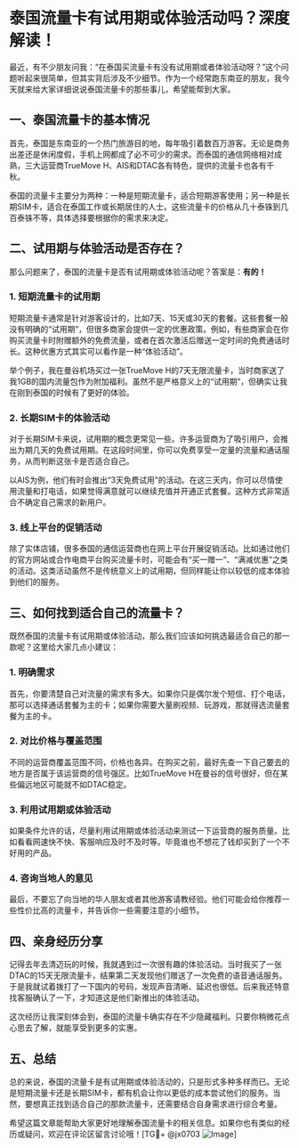 # 泰国流量卡有试用期或体验活动吗？深度解读！

最近，有不少朋友问我：“在泰国买流量卡有没有试用期或者体验活动呀？”这个问题听起来很简单，但其实背后涉及不少细节。作为一个经常跑东南亚的朋友，我今天就来给大家详细说说泰国流量卡的那些事儿，希望能帮到大家。

## 一、泰国流量卡的基本情况

首先，泰国是东南亚的一个热门旅游目的地，每年吸引着数百万游客。无论是商务出差还是休闲度假，手机上网都成了必不可少的需求。而泰国的通信网络相对成熟，三大运营商TrueMove H、AIS和DTAC各有特色，提供的流量卡也各有千秋。

泰国的流量卡主要分为两种：一种是短期流量卡，适合短期游客使用；另一种是长期SIM卡，适合在泰国工作或长期居住的人士。这些流量卡的价格从几十泰铢到几百泰铢不等，具体选择要根据你的需求来决定。

## 二、试用期与体验活动是否存在？

那么问题来了，泰国的流量卡是否有试用期或体验活动呢？答案是：**有的！**

### 1. **短期流量卡的试用期**
短期流量卡通常是针对游客设计的，比如7天、15天或30天的套餐。这些套餐一般没有明确的“试用期”，但很多商家会提供一定的优惠政策。例如，有些商家会在你购买流量卡时附赠额外的免费流量，或者在首次激活后赠送一定时间的免费通话时长。这种优惠方式其实可以看作是一种“体验活动”。

举个例子，我在曼谷机场买过一张TrueMove H的7天无限流量卡，当时商家送了我1GB的国内流量包作为附加福利。虽然不是严格意义上的“试用期”，但确实让我在刚到泰国的时候有了更好的体验。

### 2. **长期SIM卡的体验活动**
对于长期SIM卡来说，试用期的概念更常见一些。许多运营商为了吸引用户，会推出为期几天的免费试用期。在这段时间里，你可以免费享受一定量的流量和通话服务，从而判断这张卡是否适合自己。

以AIS为例，他们有时会推出“3天免费试用”的活动。在这三天内，你可以尽情使用流量和打电话，如果觉得满意就可以继续充值并开通正式套餐。这种方式非常适合不确定自己需求的新用户。

### 3. **线上平台的促销活动**
除了实体店铺，很多泰国的通信运营商也在网上平台开展促销活动。比如通过他们的官方网站或合作电商平台购买流量卡时，可能会有“买一赠一”、“满减优惠”之类的活动。这类活动虽然不是传统意义上的试用期，但同样能让你以较低的成本体验到他们的服务。

## 三、如何找到适合自己的流量卡？

既然泰国的流量卡有试用期或体验活动，那么我们应该如何挑选最适合自己的那一款呢？这里给大家几点小建议：

### 1. **明确需求**
首先，你要清楚自己对流量的需求有多大。如果你只是偶尔发个短信、打个电话，那可以选择通话套餐为主的卡；如果你需要大量刷视频、玩游戏，那就得选流量套餐为主的卡。

### 2. **对比价格与覆盖范围**
不同的运营商覆盖范围不同，价格也各异。在购买之前，最好先查一下自己要去的地方是否属于该运营商的信号强区。比如TrueMove H在曼谷的信号很好，但在某些偏远地区可能就不如DTAC稳定。

### 3. **利用试用期或体验活动**
如果条件允许的话，尽量利用试用期或体验活动来测试一下运营商的服务质量。比如看看网速快不快、客服响应及时不及时等。毕竟谁也不想花了钱却买到了一个不好用的产品。

### 4. **咨询当地人的意见**
最后，不要忘了向当地的华人朋友或者其他游客请教经验。他们可能会给你推荐一些性价比高的流量卡，并告诉你一些需要注意的小细节。

## 四、亲身经历分享

记得去年去清迈玩的时候，我就遇到过一次很有趣的体验活动。当时我买了一张DTAC的15天无限流量卡，结果第二天发现他们赠送了一次免费的语音通话服务。于是我就试着拨打了一下国内的号码，发现声音清晰、延迟也很低。后来我还特意找客服确认了一下，才知道这是他们新推出的体验活动。

这次经历让我深刻体会到，泰国的流量卡确实存在不少隐藏福利。只要你稍微花点心思去了解，就能享受到更多的实惠。

## 五、总结

总的来说，泰国的流量卡是有试用期或体验活动的，只是形式多种多样而已。无论是短期流量卡还是长期SIM卡，都有机会让你以更低的成本尝试他们的服务。当然，要想真正找到适合自己的那款流量卡，还需要结合自身需求进行综合考量。

希望这篇文章能帮助大家更好地理解泰国流量卡的相关信息。如果你也有类似的经历或疑问，欢迎在评论区留言讨论哦！[TG💪+ @jx0703 ![Image](https://github.com/user-attachments/assets/dbca1d08-cadb-493c-b0ec-ad6f7a83f270)]